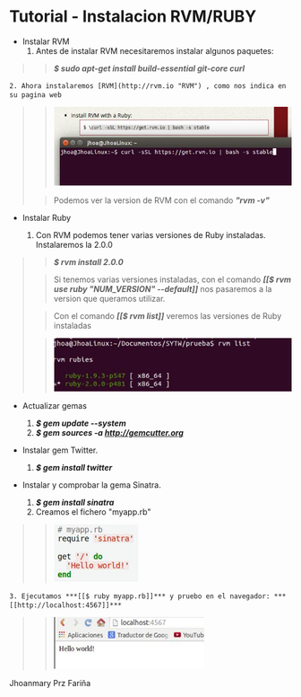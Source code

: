 Tutorial - Instalacion RVM/RUBY
=========

* Instalar RVM
	1. Antes de instalar RVM necesitaremos instalar algunos paquetes:
>> ***$ sudo apt-get install build-essential git-core curl***
>

	2. Ahora instalaremos [RVM](http://rvm.io "RVM") , como nos indica en su pagina web

>> ![Alt text](./01.jpeg)
>
>> Podemos ver la version de RVM con el comando ***"rvm -v"***
>

* Instalar Ruby

	1. Con RVM podemos tener varias versiones de Ruby instaladas. Instalaremos la 2.0.0
	
>> ***$ rvm install 2.0.0***
>
>> Si tenemos varias versiones instaladas, con el comando ***[[$ rvm use ruby "NUM_VERSION" --default]]***  nos pasaremos a la version que queramos utilizar.
>
>> Con el comando ***[[$ rvm list]]*** veremos las versiones de Ruby instaladas
>
>> ![Alt text](./02.jpeg)
>

* Actualizar gemas

	1. ***$ gem update --system***
	2. ***$ gem sources -a http://gemcutter.org***

* Instalar gem Twitter.

	1. ***$ gem install twitter***

* Instalar y comprobar la gema Sinatra.

	1. ***$ gem install sinatra***
	2. Creamos el fichero "myapp.rb"
	
>> ![Alt text](./03.jpeg)
>

    3. Ejecutamos ***[[$ ruby myapp.rb]]*** y pruebo en el navegador: ***[[http://localhost:4567]]***


>> ![Alt text](./04.jpeg)
>

Jhoanmary Prz Fariña